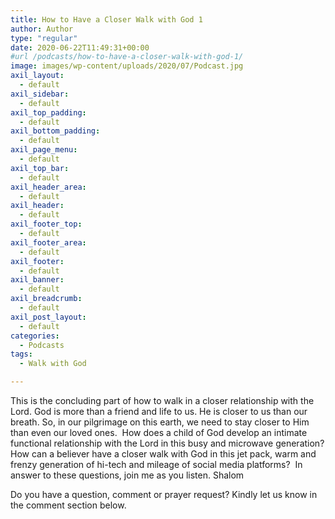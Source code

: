 ```yaml
---
title: How to Have a Closer Walk with God 1
author: Author
type: "regular"
date: 2020-06-22T11:49:31+00:00
#url /podcasts/how-to-have-a-closer-walk-with-god-1/
image: images/wp-content/uploads/2020/07/Podcast.jpg
axil_layout:
  - default
axil_sidebar:
  - default
axil_top_padding:
  - default
axil_bottom_padding:
  - default
axil_page_menu:
  - default
axil_top_bar:
  - default
axil_header_area:
  - default
axil_header:
  - default
axil_footer_top:
  - default
axil_footer_area:
  - default
axil_footer:
  - default
axil_banner:
  - default
axil_breadcrumb:
  - default
axil_post_layout:
  - default
categories:
  - Podcasts
tags:
  - Walk with God

---
```

This is the concluding part of how to walk in a closer relationship with the Lord. God is more than a friend and life to us. He is closer to us than our breath. So, in our pilgrimage on this earth, we need to stay closer to Him than even our loved ones.  How does a child of God develop an intimate functional relationship with the Lord in this busy and microwave generation? How can a believer have a closer walk with God in this jet pack, warm and frenzy generation of hi-tech and mileage of social media platforms?  In answer to these questions, join me as you listen. Shalom

Do you have a question, comment or prayer request? Kindly let us know in the comment section below.
